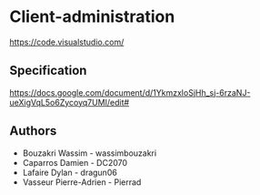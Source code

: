# Client-administration

https://code.visualstudio.com/


## Specification

https://docs.google.com/document/d/1YkmzxloSjHh_sj-6rzaNJ-ueXigVqL5o6Zycoyq7UMI/edit#

## Authors

- Bouzakri Wassim - wassimbouzakri
- Caparros Damien - DC2070
- Lafaire Dylan - dragun06
- Vasseur Pierre-Adrien - Pierrad
